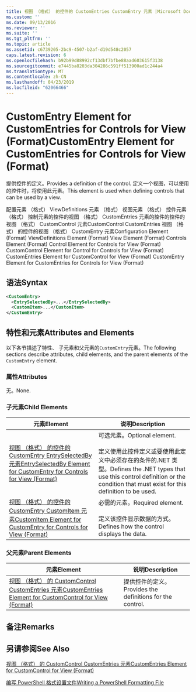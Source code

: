 ```yaml
---
title: 视图 （格式） 的控件的 CustomEntries CustomEntry 元素 |Microsoft Docs
ms.custom: ''
ms.date: 09/13/2016
ms.reviewer: ''
ms.suite: ''
ms.tgt_pltfrm: ''
ms.topic: article
ms.assetid: c6739205-2bc9-4507-b2af-d19d548c2057
caps.latest.revision: 6
ms.openlocfilehash: b92b99d88992cf13dbf7bfbe88aad603615f3138
ms.sourcegitcommit: e7445ba8203da304286c591ff513900ad1c244a4
ms.translationtype: MT
ms.contentlocale: zh-CN
ms.lasthandoff: 04/23/2019
ms.locfileid: "62066466"
---
```

# <a name="customentry-element-for-customentries-for-controls-for-view-format"></a><span data-ttu-id="194fa-102">CustomEntry Element for CustomEntries for Controls for View (Format)</span><span class="sxs-lookup"><span data-stu-id="194fa-102">CustomEntry Element for CustomEntries for Controls for View (Format)</span></span>

<span data-ttu-id="194fa-103">提供控件的定义。</span><span class="sxs-lookup"><span data-stu-id="194fa-103">Provides a definition of the control.</span></span> <span data-ttu-id="194fa-104">定义一个视图，可以使用的控件时，将使用此元素。</span><span class="sxs-lookup"><span data-stu-id="194fa-104">This element is used when defining controls that can be used by a view.</span></span>

<span data-ttu-id="194fa-105">配置元素 （格式） ViewDefinitions 元素 （格式） 视图元素 （格式） 控件元素 （格式） 控制元素的控件的视图 （格式） CustomEntries 元素的控件的控件的视图 （格式） CustomControl 元素CustomControl CustomEntries 视图 （格式） 的控件的视图 （格式） CustomEntry 元素</span><span class="sxs-lookup"><span data-stu-id="194fa-105">Configuration Element (Format) ViewDefinitions Element (Format) View Element (Format) Controls Element (Format) Control Element for Controls for View (Format) CustomControl Element for Control for Controls for View (Format) CustomEntries Element for CustomControl for View (Format) CustomEntry Element for CustomEntries for Controls for View (Format)</span></span>

## <a name="syntax"></a><span data-ttu-id="194fa-106">语法</span><span class="sxs-lookup"><span data-stu-id="194fa-106">Syntax</span></span>

```xml
<CustomEntry>
  <EntrySelectedBy>...</EntrySelectedBy>
  <CustomItem>...</CustomItem>
</CustomEntry>
```

## <a name="attributes-and-elements"></a><span data-ttu-id="194fa-107">特性和元素</span><span class="sxs-lookup"><span data-stu-id="194fa-107">Attributes and Elements</span></span>

<span data-ttu-id="194fa-108">以下各节描述了特性、 子元素和父元素的`CustomEntry`元素。</span><span class="sxs-lookup"><span data-stu-id="194fa-108">The following sections describe attributes, child elements, and the parent elements of the `CustomEntry` element.</span></span>

### <a name="attributes"></a><span data-ttu-id="194fa-109">属性</span><span class="sxs-lookup"><span data-stu-id="194fa-109">Attributes</span></span>

<span data-ttu-id="194fa-110">无。</span><span class="sxs-lookup"><span data-stu-id="194fa-110">None.</span></span>

### <a name="child-elements"></a><span data-ttu-id="194fa-111">子元素</span><span class="sxs-lookup"><span data-stu-id="194fa-111">Child Elements</span></span>

|<span data-ttu-id="194fa-112">元素</span><span class="sxs-lookup"><span data-stu-id="194fa-112">Element</span></span>|<span data-ttu-id="194fa-113">说明</span><span class="sxs-lookup"><span data-stu-id="194fa-113">Description</span></span>|
|-------------|-----------------|
|[<span data-ttu-id="194fa-114">视图 （格式） 的控件的 CustomEntry EntrySelectedBy 元素</span><span class="sxs-lookup"><span data-stu-id="194fa-114">EntrySelectedBy Element for CustomEntry for Controls for View (Format)</span></span>](./entryselectedby-element-for-customentry-for-controls-for-view-format.md)|<span data-ttu-id="194fa-115">可选元素。</span><span class="sxs-lookup"><span data-stu-id="194fa-115">Optional element.</span></span><br /><br /> <span data-ttu-id="194fa-116">定义使用此控件定义或要使用此定义中必须存在的条件的.NET 类型。</span><span class="sxs-lookup"><span data-stu-id="194fa-116">Defines the .NET types that use this control definition or the condition that must exist for this definition to be used.</span></span>|
|[<span data-ttu-id="194fa-117">视图 （格式） 的控件的 CustomEntry CustomItem 元素</span><span class="sxs-lookup"><span data-stu-id="194fa-117">CustomItem Element for CustomEntry for Controls for View (Format)</span></span>](./customitem-element-for-customentry-for-controls-for-view-format.md)|<span data-ttu-id="194fa-118">必需的元素。</span><span class="sxs-lookup"><span data-stu-id="194fa-118">Required element.</span></span><br /><br /> <span data-ttu-id="194fa-119">定义该控件显示数据的方式。</span><span class="sxs-lookup"><span data-stu-id="194fa-119">Defines how the control displays the data.</span></span>|

### <a name="parent-elements"></a><span data-ttu-id="194fa-120">父元素</span><span class="sxs-lookup"><span data-stu-id="194fa-120">Parent Elements</span></span>

|<span data-ttu-id="194fa-121">元素</span><span class="sxs-lookup"><span data-stu-id="194fa-121">Element</span></span>|<span data-ttu-id="194fa-122">说明</span><span class="sxs-lookup"><span data-stu-id="194fa-122">Description</span></span>|
|-------------|-----------------|
|[<span data-ttu-id="194fa-123">视图 （格式） 的 CustomControl CustomEntries 元素</span><span class="sxs-lookup"><span data-stu-id="194fa-123">CustomEntries Element for CustomControl for View (Format)</span></span>](./customentries-element-for-customcontrol-for-view-format.md)|<span data-ttu-id="194fa-124">提供控件的定义。</span><span class="sxs-lookup"><span data-stu-id="194fa-124">Provides the definitions for the control.</span></span>|

## <a name="remarks"></a><span data-ttu-id="194fa-125">备注</span><span class="sxs-lookup"><span data-stu-id="194fa-125">Remarks</span></span>

## <a name="see-also"></a><span data-ttu-id="194fa-126">另请参阅</span><span class="sxs-lookup"><span data-stu-id="194fa-126">See Also</span></span>

[<span data-ttu-id="194fa-127">视图 （格式） 的 CustomControl CustomEntries 元素</span><span class="sxs-lookup"><span data-stu-id="194fa-127">CustomEntries Element for CustomControl for View (Format)</span></span>](./customentries-element-for-customcontrol-for-view-format.md)

[<span data-ttu-id="194fa-128">编写 PowerShell 格式设置文件</span><span class="sxs-lookup"><span data-stu-id="194fa-128">Writing a PowerShell Formatting File</span></span>](./writing-a-powershell-formatting-file.md)

